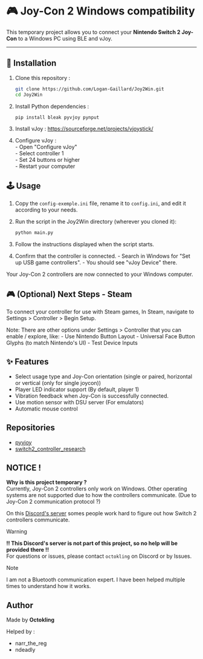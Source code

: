 # 🎮 Joy-Con 2 Windows compatibility

This temporary project allows you to connect your **Nintendo Switch 2 Joy-Con** to a Windows PC using BLE and vJoy.

---

## 🚀 Installation

1. Clone this repository :
   ```bash
   git clone https://github.com/Logan-Gaillard/Joy2Win.git
   cd Joy2Win
   ```

2. Install Python dependencies :
    ```
    pip install bleak pyvjoy pynput
    ```

4.  Install vJoy :
    https://sourceforge.net/projects/vjoystick/

5. Configure vJoy :  
        - Open "Configure vJoy"  
        - Select controller 1  
        - Set 24 buttons or higher  
        - Restart your computer  

## 🕹️ Usage

1. Copy the `config-exemple.ini` file, rename it to `config.ini`, and edit it according to your needs.

2. Run the script in the Joy2Win directory (wherever you cloned it):
    ```bash
    python main.py
    ```

3. Follow the instructions displayed when the script starts.

4. Confirm that the controller is connected.
        - Search in Windows for "Set up USB game controllers".
        - You should see "vJoy Device" there.

Your Joy-Con 2 controllers are now connected to your Windows computer.

## 🎮 (Optional) Next Steps - Steam

To connect your controller for use with Steam games, In Steam, navigate to Settings > Controller > Begin Setup.

Note: There are other options under Settings > Controller that you can enable / explore, like:
        - Use Nintendo Button Layout
        - Universal Face Button Glyphs (to match Nintendo's UI)
        - Test Device Inputs

## ✨ Features

- Select usage type and Joy-Con orientation (single or paired, horizontal or vertical (only for single joycon))
- Player LED indicator support (By default, player 1)
- Vibration feedback when Joy-Con is successfully connected.
- Use motion sensor with DSU server (For emulators)
- Automatic mouse control

## Repositories
- [pyvjoy](https://github.com/tidzo/pyvjoy)
- [switch2_controller_research](https://github.com/ndeadly/switch2_controller_research)

## **NOTICE !**
**Why is this project temporary ?**  
Currently, Joy-Con 2 controllers only work on Windows. Other operating systems are not supported due to how the controllers communicate. (Due to Joy-Con 2 communication protocol ?)  
  
On this [Discord's server](https://discord.gg/gegfNZ5Ucz) somes people work hard to figure out how Switch 2 controllers communicate.  

> [!WARNING]
> **!! This Discord's server is not part of this project, so no help will be provided there !!**  
> For questions or issues, please contact ``octokling`` on Discord or by Issues.

> [!NOTE]  
> I am not a Bluetooth communication expert. I have been helped multiple times to understand how it works. 


## Author
Made by **Octokling**

Helped by :  
- narr_the_reg
- ndeadly
